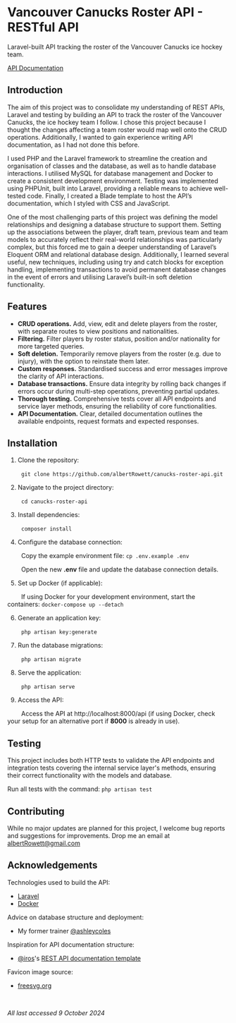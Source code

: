 # Vancouver Canucks Roster API - RESTful API

Laravel-built API tracking the roster of the Vancouver Canucks ice hockey team.

[API Documentation](https://canucks-roster-api.infinityfree.me/)

## Introduction

The aim of this project was to consolidate my understanding of REST APIs, Laravel and testing by building an API to track the roster of the Vancouver Canucks, the ice hockey team I follow. I chose this project because I thought the changes affecting a team roster would map well onto the CRUD operations. Additionally, I wanted to gain experience writing API documentation, as I had not done this before.

I used PHP and the Laravel framework to streamline the creation and organisation of classes and the database, as well as to handle database interactions. I utilised MySQL for database management and Docker to create a consistent development environment. Testing was implemented using PHPUnit, built into Laravel, providing a reliable means to achieve well-tested code. Finally, I created a Blade template to host the API’s documentation, which I styled with CSS and JavaScript.

One of the most challenging parts of this project was defining the model relationships and designing a database structure to support them. Setting up the associations between the player, draft team, previous team and team models to accurately reflect their real-world relationships was particularly complex, but this forced me to gain a deeper understanding of Laravel’s Eloquent ORM and relational database design. Additionally, I learned several useful, new techniques, including using try and catch blocks for exception handling, implementing transactions to avoid permanent database changes in the event of errors and utilising Laravel’s built-in soft deletion functionality.

## Features

-   **CRUD operations.** Add, view, edit and delete players from the roster, with separate routes to view positions and nationalities.
-   **Filtering.** Filter players by roster status, position and/or nationality for more targeted queries.
-   **Soft deletion.** Temporarily remove players from the roster (e.g. due to injury), with the option to reinstate them later.
-   **Custom responses.** Standardised success and error messages improve the clarity of API interactions.
-   **Database transactions.** Ensure data integrity by rolling back changes if errors occur during multi-step operations, preventing partial updates.
-   **Thorough testing.** Comprehensive tests cover all API endpoints and service layer methods, ensuring the reliability of core functionalities.
-   **API Documentation.** Clear, detailed documentation outlines the available endpoints, request formats and expected responses.

## Installation

1. Clone the repository:

&nbsp;&nbsp;&nbsp;&nbsp;&nbsp;&nbsp;&nbsp;&nbsp;`git clone https://github.com/albertRowett/canucks-roster-api.git`

2. Navigate to the project directory:

&nbsp;&nbsp;&nbsp;&nbsp;&nbsp;&nbsp;&nbsp;&nbsp;`cd canucks-roster-api`

3. Install dependencies:

&nbsp;&nbsp;&nbsp;&nbsp;&nbsp;&nbsp;&nbsp;&nbsp;`composer install`

4. Configure the database connection:

&nbsp;&nbsp;&nbsp;&nbsp;&nbsp;&nbsp;&nbsp;&nbsp;Copy the example environment file: `cp .env.example .env`

&nbsp;&nbsp;&nbsp;&nbsp;&nbsp;&nbsp;&nbsp;&nbsp;Open the new **.env** file and update the database connection details.

5. Set up Docker (if applicable):

&nbsp;&nbsp;&nbsp;&nbsp;&nbsp;&nbsp;&nbsp;&nbsp;If using Docker for your development environment, start the containers: `docker-compose up --detach`

6. Generate an application key:

&nbsp;&nbsp;&nbsp;&nbsp;&nbsp;&nbsp;&nbsp;&nbsp;`php artisan key:generate`

7. Run the database migrations:

&nbsp;&nbsp;&nbsp;&nbsp;&nbsp;&nbsp;&nbsp;&nbsp;`php artisan migrate`

8. Serve the application:

&nbsp;&nbsp;&nbsp;&nbsp;&nbsp;&nbsp;&nbsp;&nbsp;`php artisan serve`

9. Access the API:

&nbsp;&nbsp;&nbsp;&nbsp;&nbsp;&nbsp;&nbsp;&nbsp;Access the API at http://localhost:8000/api (if using Docker, check your setup for an alternative port if **8000** is already in use).

## Testing

This project includes both HTTP tests to validate the API endpoints and integration tests covering the internal service layer's methods, ensuring their correct functionality with the models and database.

Run all tests with the command: `php artisan test`

## Contributing

While no major updates are planned for this project, I welcome bug reports and suggestions for improvements. Drop me an email at <albertRowett@gmail.com>

## Acknowledgements

Technologies used to build the API:

-   [Laravel](https://laravel.com/)
-   [Docker](https://www.docker.com/)

Advice on database structure and deployment:

-   My former trainer [@ashleycoles](https://github.com/ashleycoles)

Inspiration for API documentation structure:

-   [@iros](https://github.com/iros)'s [REST API documentation template](https://gist.github.com/iros/3426278)

Favicon image source:

-   [freesvg.org](https://freesvg.org/)

<br>

_All last accessed 9 October 2024_
